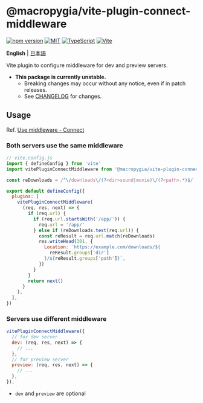 # @macropygia/vite-plugin-connect-middleware

[![npm version](https://img.shields.io/npm/v/@macropygia/vite-plugin-connect-middleware.svg?style=flat-square)](https://www.npmjs.com/package/@macropygia/vite-plugin-connect-middleware)
[![MIT](https://img.shields.io/npm/l/@macropygia/vite-plugin-connect-middleware?style=flat-square)](./LICENSE)
[![TypeScript](https://img.shields.io/badge/TypeScript-3178c6?style=flat-square&logo=typescript&logoColor=white)](https://www.typescriptlang.org/)
[![Vite](https://img.shields.io/badge/Vite-646cff?style=flat-square&logo=Vite&logoColor=white)](https://vitejs.dev/)

**English** | [日本語](README.ja_JP.md)

Vite plugin to configure middleware for dev and preview servers.

- **This package is currently unstable.**
    - Breaking changes may occur without any notice, even if in patch releases.
    - See [CHANGELOG](CHANGELOG.md) for changes.

## Usage

Ref. [Use middleware - Connect](https://github.com/senchalabs/connect#use-middleware)

### Both servers use the same middleware

```js
// vite.config.js
import { defineConfig } from 'vite'
import vitePluginConnectMiddleware from '@macropygia/vite-plugin-connect-middleware'

const reDownloads = /^\/downloads\/(?<dir>sound|movie)\/(?<path>.*)$/

export default defineConfig({
  plugins: [
    vitePluginConnectMiddleware(
      (req, res, next) => {
        if (req.url) {
          if (req.url.startsWith('/app/')) {
            req.url = '/app/'
          } else if (reDownloads.test(req.url)) {
            const reResult = req.url.match(reDownloads)
            res.writeHead(301, {
              Location: `https://example.com/downloads/${
                reResult.groups['dir']
              }/${reResult.groups['path']}`,
            })
          }
        }
        return next()
      }
    ),
  ],
})
```

### Servers use different middleware

```js
vitePluginConnectMiddleware({
  // for dev server
  dev: (req, res, next) => {
    // ...
  },
  // for preview server
  preview: (req, res, next) => {
    // ...
  },
}),
```

- `dev` and `preview` are optional
